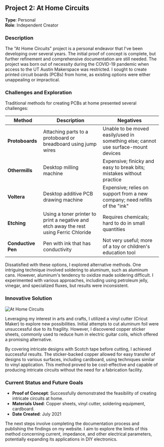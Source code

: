 ## Project 2: At Home Circuits

**Type**: Personal  
**Role**: Independent Creator

### **Description**

The "At Home Circuits" project is a personal endeavor that I've been developing over several years. The initial proof of concept is complete, but further refinement and comprehensive documentation are still needed. The project was born out of necessity during the COVID-19 pandemic when access to the UT Austin Makerspace was restricted. I sought to create printed circuit boards (PCBs) from home, as existing options were either unappealing or impractical.

### **Challenges and Exploration**

Traditional methods for creating PCBs at home presented several challenges:

| **Method**       | **Description**                                                                                     | **Negatives**                                                        |
|------------------|-----------------------------------------------------------------------------------------------------|---------------------------------------------------------------------|
| **Protoboards**  | Attaching parts to a protoboard or breadboard using jump wires                                    | Unable to be moved easily/used in something else; cannot use surface-mount devices |
| **Othermills**   | Desktop milling machine                                                                             | Expensive; finicky and easy to break bits; mistakes without practice |
| **Voltera**      | Desktop additive PCB drawing machine                                                                 | Expensive; relies on support from a new company; need refills of the "ink" |
| **Etching**      | Using a toner printer to print a negative and etch away the rest using Ferric Chloride             | Requires chemicals; hard to do in small quantities                   |
| **Conductive Pen**| Pen with ink that has conductivity                                                                  | Not very useful; more of a toy or children's education tool         |


Dissatisfied with these options, I explored alternative methods. One intriguing technique involved soldering to aluminum, such as aluminum cans. However, aluminum's tendency to oxidize made soldering difficult. I experimented with various approaches, including using petroleum jelly, vinegar, and specialized fluxes, but results were inconsistent.

### **Innovative Solution**

![At Home Circuits](./at-home-circuits_1.png)

Leveraging my interest in arts and crafts, I utilized a vinyl cutter (Cricut Maker) to explore new possibilities. Initial attempts to cut aluminum foil were unsuccessful due to its fragility. However, I discovered copper sticker sheets, commonly used to reduce hum in electric guitar coils, which offered a promising alternative.

By covering intricate designs with Scotch tape before cutting, I achieved successful results. The sticker-backed copper allowed for easy transfer of designs to various surfaces, including cardboard, using techniques similar to vinyl application. This method proved to be cost-effective and capable of producing intricate circuits without the need for a fabrication facility.

### **Current Status and Future Goals**

- **Proof of Concept**: Successfully demonstrated the feasibility of creating intricate circuits at home.
- **Materials Used**: Copper sheets, vinyl cutter, soldering equipment, cardboard.
- **Date Created**: July 2021

The next steps involve completing the documentation process and publishing the findings on my website. I aim to explore the limits of this method concerning current, impedance, and other electrical parameters, potentially expanding its applications in DIY electronics.


